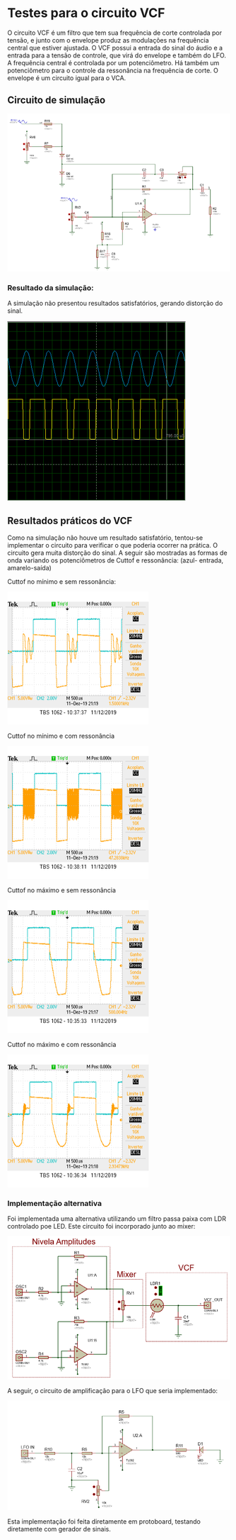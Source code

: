 # Testes para o circuito VCF

O circuito VCF é um filtro que tem sua frequência de corte controlada por tensão, e junto com o envelope produz as modulações 
na frequência central que estiver ajustada. O VCF possui a entrada do sinal do áudio e a entrada para a tensão de controle, 
que virá do envelope e também do LFO. A frequência central é controlada por um potenciômetro. Há também um potenciômetro para 
o controle da ressonância na frequência de corte. O envelope é um circuito igual para o VCA.

## Circuito de simulação

![vcf](https://github.com/diogo0001/PI_III/blob/master/VCF_test/vcf_schematic.PNG)

### Resultado da simulação:

A simulação não presentou resultados satisfatórios, gerando distorção do sinal.

![](https://github.com/diogo0001/PI_III/blob/master/VCF_test/vcf_sim.PNG)


## Resultados práticos do VCF

 Como na simulação não houve um resultado satisfatório, tentou-se implementar o circuito para 
 verificar o que poderia ocorrer na prática. O circuito gera muita distorção do sinal. A seguir são mostradas
 as formas de onda variando os potenciômetros de Cuttof e ressonância: (azul- entrada, amarelo-saída)
 
 
 Cuttof no mínimo e sem ressonância:
 
 ![](https://github.com/diogo0001/PI_III/blob/master/VCF_test/cuttof_min_no_res.png)
 
 Cuttof no mínimo e com ressonância
 
 ![](https://github.com/diogo0001/PI_III/blob/master/VCF_test/cuttof_min_and_res.png)
 
 Cuttof no máximo e sem ressonância
 
 ![](https://github.com/diogo0001/PI_III/blob/master/VCF_test/cuttof_max_no_res.png)
 
 Cuttof no máximo e com ressonância
 
 ![](https://github.com/diogo0001/PI_III/blob/master/VCF_test/cuttof_max_and_res.png)
 
 
 ### Implementação alternativa

Foi implementada uma alternativa utilizando um filtro passa paixa com LDR controlado poe LED. Este circuito 
foi incorporado junto ao mixer: 

![](https://github.com/diogo0001/PI_III/blob/master/VCF_test/Capturar.PNG)

A seguir, o circuito de amplificação para o LFO que seria implementado:

![](https://github.com/diogo0001/PI_III/blob/master/VCF_test/LFO_amp.PNG)

Esta implementação foi feita diretamente em protoboard, testando diretamente com gerador de sinais.
